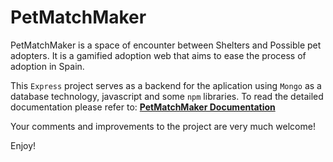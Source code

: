 # PetMatchMaker

PetMatchMaker is a space of encounter between Shelters and Possible pet adopters. It is a gamified adoption web that aims to ease the process of adoption in Spain.

This `Express` project serves as a backend for the aplication using `Mongo` as a database technology, javascript and some `npm` libraries. To read the detailed documentation please refer to: **[PetMatchMaker Documentation](https://www.notion.so/Image-Uploading-481d58e95f6f49a0a8deff587afde566)**

Your comments and improvements to the project are very much welcome!

Enjoy!
